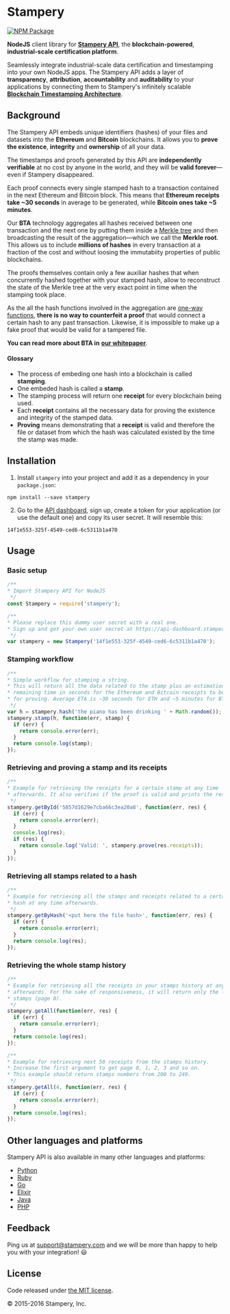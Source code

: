 # Stampery

[![NPM Package](https://img.shields.io/npm/v/stampery.svg?style=flat-square)](https://www.npmjs.org/package/stampery)

__NodeJS__ client library for [__Stampery API__](https://stampery.com/api), the __blockchain-powered__, __industrial-scale certification platform__.

Seamlessly integrate industrial-scale data certification and timestamping into your own NodeJS apps. The Stampery API adds a layer of __transparency__, __attribution__, __accountability__ and __auditability__ to your applications by connecting them to Stampery's infinitely scalable [__Blockchain Timestamping Architecture__](https://stampery.com/tech).

## Background

The Stampery API embeds unique identifiers (hashes) of your files and datasets into the __Ethereum__ and __Bitcoin__ blockchains. It allows you to __prove the existence__, __integrity__ and __ownership__ of all your data.

The timestamps and proofs generated by this API are __independently verifiable__ at no cost by anyone in the world, and they will be __valid forever__—even if Stampery disappeared.

Each proof connects every single stamped hash to a transaction contained in the next Ethereum and Bitcoin block. This means that __Ethereum receipts take ~30 seconds__ in average to be generated, while __Bitcoin ones take ~5 minutes__.

Our __BTA__ technology aggregates all hashes received between one transaction and the next one by putting them inside a [Merkle tree](https://en.wikipedia.org/wiki/Merkle_tree) and then broadcasting the result of the aggregation—which we call the __Merkle root__. This allows us to include  __millions of hashes__ in every transaction at a fraction of the cost and without loosing the immutabiity properties of public blockchains.

The proofs themselves contain only a few auxiliar hashes that when concurrently hashed together with your stamped hash, allow to reconstruct the state of the Merkle tree at the very exact point in time when the stamping took place.

As the all the hash functions involved in the aggregation are [one-way functions](https://en.wikipedia.org/wiki/One-way_function), __there is no way to counterfeit a proof__ that would connect a certain hash to any past transaction. Likewise, it is impossible to make up a fake proof that would be valid for a tampered file.

__You can read more about BTA in__ [__our whitepaper__](https://s3.amazonaws.com/stampery-cdn/docs/Stampery-BTA-v5-whitepaper.pdf).

#### Glossary

* The process of embeding one hash into a blockchain is called __stamping__.
* One embeded hash is called a __stamp__.
* The stamping process will return one __receipt__ for every blockchain being used.
* Each __receipt__ contains all the necessary data for proving the existence and integrity of the stamped data.
* __Proving__ means demonstrating that a __receipt__ is valid and therefore the file or dataset from which the hash was calculated existed by the time the stamp was made.


## Installation

  1. Install `stampery` into your project and add it as a dependency in your `package.json`:

```
npm install --save stampery
```

  2. Go to the [API dashboard](https://api-dashboard.stampery.com), sign up, create a token for your application (or use the default one) and copy its user secret. It will resemble this:

```
14f1e553-325f-4549-ced6-6c5311b1a470
```

## Usage
### Basic setup
```javascript
/**
* Import Stampery API for NodeJS
 */
const Stampery = require('stampery');

/**
* Please replace this dummy user secret with a real one.
* Sign up and get your own user secret at https://api-dashboard.stampery.com
 */
var stampery = new Stampery('14f1e553-325f-4549-ced6-6c5311b1a470');
```

### Stamping workflow
```javascript
/**
* Simple workflow for stamping a string.
* This will return all the data related to the stamp plus an estimation of the
* remaining time in seconds for the Ethereum and Bitcoin receipts to be ready
* for proving. Average ETA is ~30 seconds for ETH and ~5 minutes for BTC.
 */
var h = stampery.hash('the piano has been drinking ' + Math.random());
stampery.stamp(h, function(err, stamp) {
  if (err) {
    return console.error(err);
  }
  return console.log(stamp);
});
```

### Retrieving and proving a stamp and its receipts
```javascript
/**
* Example for retrieving the receipts for a certain stamp at any time
* afterwards. It also verifies if the proof is valid and prints the result.
 */
stampery.getById('5857d1629e7cba66c3ea20a8', function(err, res) {
  if (err) {
    return console.error(err);
  }
  console.log(res);
  if (res) {
    return console.log('Valid: ', stampery.prove(res.receipts));
  }
});
```

### Retrieving all stamps related to a hash
```javascript
/**
* Example for retrieving all the stamps and receipts related to a certain file
* hash at any time afterwards.
 */
stampery.getByHash('<put here the file hash>', function(err, res) {
  if (err) {
    return console.error(err);
  }
  return console.log(res);
});
```

### Retrieving the whole stamp history
```javascript
/**
* Example for retrieving all the receipts in your stamps history at any time
* afterwards. For the sake of responsiveness, it will return only the last 50
* stamps (page 0).
 */
stampery.getAll(function(err, res) {
  if (err) {
    return console.error(err);
  }
  return console.log(res);
});
```
```javascript
/**
* Example for retrieving next 50 receipts from the stamps history.
* Increase the first argument to get page 0, 1, 2, 3 and so on.
* This example should return stamps numbers from 200 to 249.
 */
stampery.getAll(4, function(err, res) {
  if (err) {
    return console.error(err);
  }
  return console.log(res);
});
```

## Other languages and platforms

Stampery API is also available in many other languages and platforms:
- [Python](https://github.com/stampery/python)
- [Ruby](https://github.com/stampery/ruby)
- [Go](https://github.com/stampery/go)
- [Elixir](https://github.com/stampery/elixir)
- [Java](https://github.com/stampery/java)
- [PHP](https://github.com/stampery/php)

## Feedback

Ping us at [support@stampery.com](mailto:support@stampery.com) and we will be more than happy to help you with your integration! 😃

## License

Code released under [the MIT license](https://github.com/stampery/node/blob/master/LICENSE).

© 2015-2016 Stampery, Inc.
